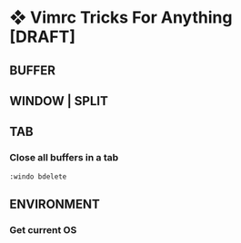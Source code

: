 #  ❖ Vimrc Tricks For Anything [DRAFT]


## BUFFER


## WINDOW | SPLIT


## TAB

### Close all buffers in a tab

```vim
:windo bdelete
```


## ENVIRONMENT


### Get current OS

```vim

```